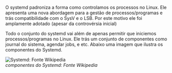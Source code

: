 O systemd padroniza a forma como controlamos os processos no Linux. Ele apresenta uma nova abordagem para a gestão de processos/programas e trás compatibilidade com o SysV e o LSB. Por este motivo ele foi amplamente adotado (apesar da controvérsia inicial)

Todo o conjunto do systemd vai além de apenas permitir que iniciemos processos/programas no Linux. Ele trás um conjunto de componentes como journal do sistema, agendar jobs, e etc. Abaixo uma imagem que ilustra os componentes do Systemd.


![Systemd: Fonte Wikipedia](https://upload.wikimedia.org/wikipedia/commons/thumb/3/35/Systemd_components.svg/440px-Systemd_components.svg.png "Systemd")  
*componentes do Systemd: Fonte Wikipedia*
